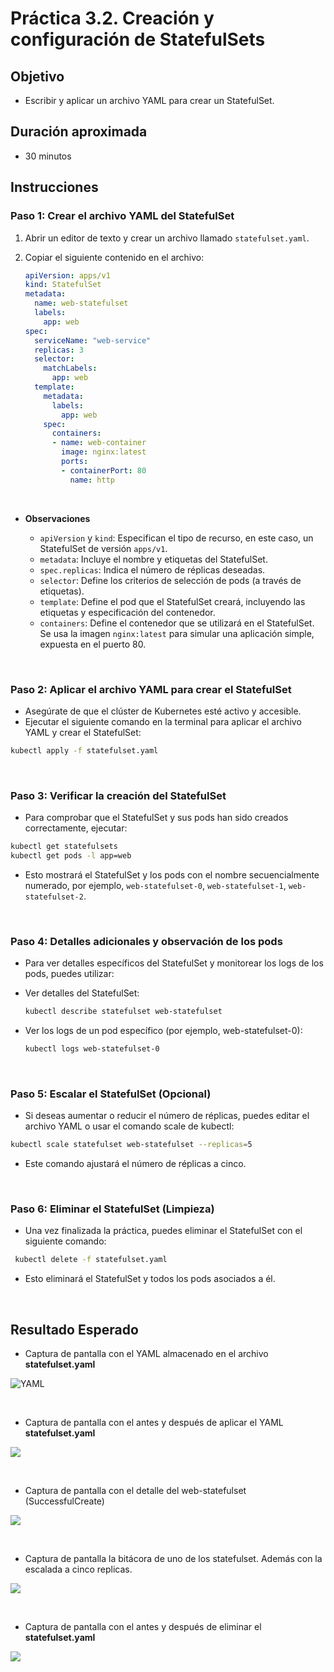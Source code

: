 # Práctica 3.2. Creación y configuración de StatefulSets

## Objetivo
- Escribir y aplicar un archivo YAML para crear un StatefulSet.

## Duración aproximada
- 30 minutos

## Instrucciones

### Paso 1: Crear el archivo YAML del StatefulSet

1. Abrir un editor de texto y crear un archivo llamado `statefulset.yaml`.

2. Copiar el siguiente contenido en el archivo:

   ```yaml
   apiVersion: apps/v1
   kind: StatefulSet
   metadata:
     name: web-statefulset
     labels:
       app: web
   spec:
     serviceName: "web-service"
     replicas: 3
     selector:
       matchLabels:
         app: web
     template:
       metadata:
         labels:
           app: web
       spec:
         containers:
         - name: web-container
           image: nginx:latest
           ports:
           - containerPort: 80
             name: http

<br/>


-   **Observaciones** 

    -   `apiVersion` y `kind`: Especifican el tipo de recurso, en este caso, un StatefulSet de versión `apps/v1`.
    - `metadata`: Incluye el nombre y etiquetas del StatefulSet.
    - `spec.replicas`: Indica el número de réplicas deseadas.
    - `selector`: Define los criterios de selección de pods (a través de etiquetas).
    - `template`: Define el pod que el StatefulSet creará, incluyendo las etiquetas y especificación del contenedor.
    - `containers`: Define el contenedor que se utilizará en el StatefulSet. Se usa la imagen `nginx:latest` para simular una aplicación simple, expuesta en el puerto 80.



<br/>

### Paso 2: Aplicar el archivo YAML para crear el StatefulSet

- Asegúrate de que el clúster de Kubernetes esté activo y accesible.
- Ejecutar el siguiente comando en la terminal para aplicar el archivo YAML y crear el StatefulSet:

```bash
kubectl apply -f statefulset.yaml
```


<br/>

### Paso 3: Verificar la creación del StatefulSet

- Para comprobar que el StatefulSet y sus pods han sido creados correctamente, ejecutar:

```bash
kubectl get statefulsets
kubectl get pods -l app=web
```

- Esto mostrará el StatefulSet y los pods con el nombre secuencialmente numerado, por ejemplo, `web-statefulset-0`, `web-statefulset-1`, `web-statefulset-2`.


<br/>

### Paso 4: Detalles adicionales y observación de los pods

- Para ver detalles específicos del StatefulSet y monitorear los logs de los pods, puedes utilizar:

- Ver detalles del StatefulSet:

  ```bash
  kubectl describe statefulset web-statefulset
  ```

- Ver los logs de un pod específico (por ejemplo, web-statefulset-0):

  ```bash
  kubectl logs web-statefulset-0
  ```

<br/>

### Paso 5: Escalar el StatefulSet (Opcional)

- Si deseas aumentar o reducir el número de réplicas, puedes editar el archivo YAML o usar el comando scale de kubectl:

```bash
kubectl scale statefulset web-statefulset --replicas=5
```

- Este comando ajustará el número de réplicas a cinco.

<br/>

### Paso 6: Eliminar el StatefulSet (Limpieza)

- Una vez finalizada la práctica, puedes eliminar el StatefulSet con el siguiente comando:


```bash
 kubectl delete -f statefulset.yaml
```

- Esto eliminará el StatefulSet y todos los pods asociados a él.

<br/>

## Resultado Esperado

- Captura de pantalla con el YAML almacenado en el archivo **statefulset.yaml**

![YAML](../images/u3_2_1.png)

<br/>

- Captura de pantalla con el antes y después de aplicar el YAML **statefulset.yaml**

![](../images/u3_2_2.png)

 
 <br/>

- Captura de pantalla con el detalle del web-statefulset (SuccessfulCreate)

![](../images/u3_2_3.png)

<br/>

- Captura de pantalla la bitácora de uno de los statefulset. Además con la escalada a cinco replicas.

![](../images/u3_2_4.png)

<br/>

- Captura de pantalla con el antes y después de eliminar el **statefulset.yaml**

![](../images/u3_2_5.png)
 
